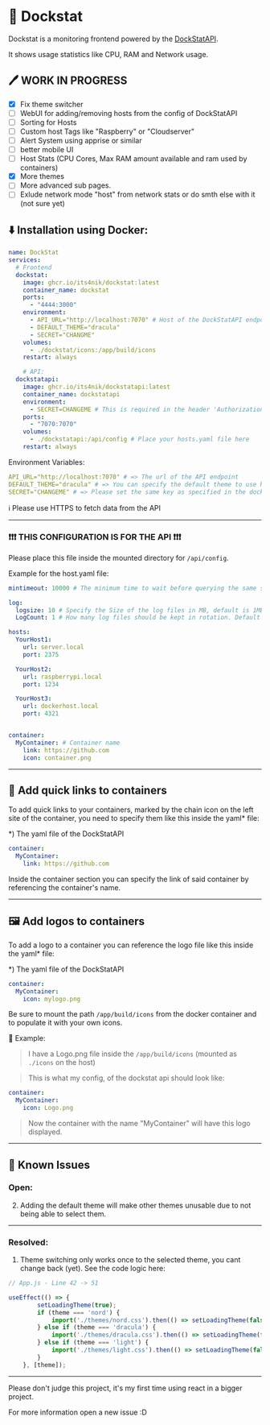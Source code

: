 # 🐳 Dockstat

Dockstat is a monitoring frontend powered by the [DockStatAPI](https://github.com/Its4Nik/dockstatapi).

It shows usage statistics like CPU, RAM and Network usage.

## 🖊️ WORK IN PROGRESS

- [X] Fix theme switcher
- [ ] WebUI for adding/removing hosts from the config of DockStatAPI
- [ ] Sorting for Hosts
- [ ] Custom host Tags like "Raspberry" or "Cloudserver"
- [ ] Alert System using apprise or similar
- [ ] better mobile UI
- [ ] Host Stats (CPU Cores, Max RAM amount available and ram used by containers)
- [X] More themes
- [ ] More advanced sub pages.
- [ ] Exlude network mode "host" from network stats or do smth else with it (not sure yet)

## ⬇️ Installation using Docker:

```yaml
name: DockStat
services:
  # Frontend
  dockstat:
    image: ghcr.io/its4nik/dockstat:latest
    container_name: dockstat
    ports:
      - "4444:3000"
    environment:
      - API_URL="http://localhost:7070" # Host of the DockStatAPI endpoint
      - DEFAULT_THEME="dracula"
      - SECRET="CHANGME"
    volumes:
      - ./dockstat/icons:/app/build/icons
    restart: always

    # API:
  dockstatapi:
    image: ghcr.io/its4nik/dockstatapi:latest
    container_name: dockstatapi
    environment:
      - SECRET=CHANGEME # This is required in the header 'Authorization': 'CHANGEME'
    ports:
      - "7070:7070"
    volumes:
      - ./dockstatapi:/api/config # Place your hosts.yaml file here
    restart: always
```

Environment Variables:
```yaml
API_URL="http://localhost:7070" # => The url of the API endpoint
DEFAULT_THEME="dracula" # => You can specify the default theme to use here. (dafaults to "dracula")
SECRET="CHANGEME" # => Please set the same key as specified in the dockstatapi
```

ℹ️ Please use HTTPS to fetch data from the API

---

### ❗❗❗ THIS CONFIGURATION IS FOR THE API ❗❗❗

Please place this file inside the mounted directory for `/api/config`.

Example for the host.yaml file:
```yaml
mintimeout: 10000 # The minimum time to wait before querying the same server again, defaults to 5000 Ms

log:
  logsize: 10 # Specify the Size of the log files in MB, default is 1MB
  LogCount: 1 # How many log files should be kept in rotation. Default is 5

hosts:
  YourHost1:
    url: server.local
    port: 2375

  YourHost2:
    url: raspberrypi.local
    port: 1234

  YourHost3:
    url: dockerhost.local
    port: 4321


container:
  MyContainer: # Container name
    link: https://github.com
    icon: container.png
```

---

## 🔗 Add quick links to containers

To add quick links to your containers, marked by the chain icon on the left site of the container, you need to specify them like this inside the yaml* file:

*) The yaml file of the DockStatAPI

```yaml
container:
  MyContainer:
    link: https://github.com
```

Inside the container section you can specify the link of said container by referencing the container's name.

---

## 🖼️ Add logos to containers

To add a logo to a container you can reference the logo file like this inside the yaml* file:

*) The yaml file of the DockStatAPI

```yaml
container:
  MyContainer:
    icon: mylogo.png
```

Be sure to mount the path `/app/build/icons` from the docker container and to populate it with your own icons.

📰 Example:

> I have a Logo.png file inside the `/app/build/icons` (mounted as `./icons` on the host)

> This is what my config, of the dockstat api should look like:

```yaml
container:
  MyContainer:
    icon: Logo.png
```

> Now the container with the name "MyContainer" will have this logo displayed.

---

## 🚫 Known Issues
### Open:

2. Adding the default theme will make other themes unusable due to not being able to select them.

---
### Resolved:

1. Theme switching only works once to the selected theme, you cant change back (yet). See the code logic here:

```javascript
// App.js - Line 42 -> 51

useEffect(() => {
        setLoadingTheme(true);
        if (theme === 'nord') {
            import('./themes/nord.css').then(() => setLoadingTheme(false));
        } else if (theme === 'dracula') {
            import('./themes/dracula.css').then(() => setLoadingTheme(false));
        } else if (theme === 'light') {
            import('./themes/light.css').then(() => setLoadingTheme(false));
        }
    }, [theme]);
```

---

Please don't judge this project, it's my first time using react in a bigger project.

For more information open a new issue :D
